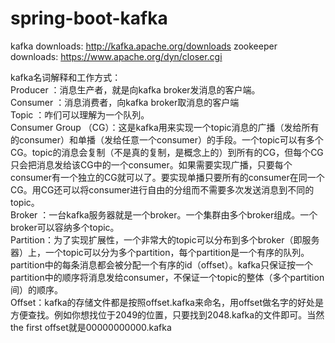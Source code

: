 # spring-boot-kafka

kafka downloads: http://kafka.apache.org/downloads
zookeeper downloads: https://www.apache.org/dyn/closer.cgi

kafka名词解释和工作方式：  
Producer ：消息生产者，就是向kafka broker发消息的客户端。  
Consumer ：消息消费者，向kafka broker取消息的客户端  
Topic ：咋们可以理解为一个队列。  
Consumer Group （CG）：这是kafka用来实现一个topic消息的广播（发给所有的consumer）和单播（发给任意一个consumer）的手段。一个topic可以有多个CG。topic的消息会复制（不是真的复制，是概念上的）到所有的CG，但每个CG只会把消息发给该CG中的一个consumer。如果需要实现广播，只要每个consumer有一个独立的CG就可以了。要实现单播只要所有的consumer在同一个CG。用CG还可以将consumer进行自由的分组而不需要多次发送消息到不同的topic。  
Broker ：一台kafka服务器就是一个broker。一个集群由多个broker组成。一个broker可以容纳多个topic。  
Partition：为了实现扩展性，一个非常大的topic可以分布到多个broker（即服务器）上，一个topic可以分为多个partition，每个partition是一个有序的队列。partition中的每条消息都会被分配一个有序的id（offset）。kafka只保证按一个partition中的顺序将消息发给consumer，不保证一个topic的整体（多个partition间）的顺序。  
 Offset：kafka的存储文件都是按照offset.kafka来命名，用offset做名字的好处是方便查找。例如你想找位于2049的位置，只要找到2048.kafka的文件即可。当然the first offset就是00000000000.kafka
